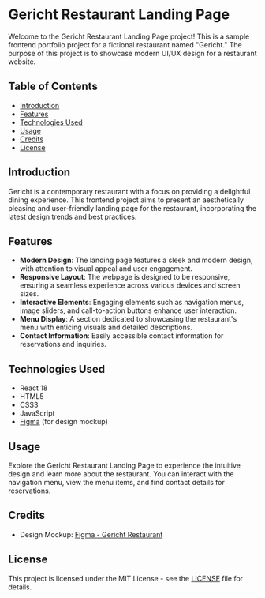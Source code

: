 # Gericht Restaurant Landing Page

Welcome to the Gericht Restaurant Landing Page project! This is a sample frontend portfolio project for a fictional restaurant named "Gericht." The purpose of this project is to showcase modern UI/UX design for a restaurant website.

## Table of Contents
- [Introduction](#introduction)
- [Features](#features)
- [Technologies Used](#technologies-used)
- [Usage](#usage)
- [Credits](#credits)
- [License](#license)

## Introduction
Gericht is a contemporary restaurant with a focus on providing a delightful dining experience. This frontend project aims to present an aesthetically pleasing and user-friendly landing page for the restaurant, incorporating the latest design trends and best practices.

## Features
- **Modern Design**: The landing page features a sleek and modern design, with attention to visual appeal and user engagement.
- **Responsive Layout**: The webpage is designed to be responsive, ensuring a seamless experience across various devices and screen sizes.
- **Interactive Elements**: Engaging elements such as navigation menus, image sliders, and call-to-action buttons enhance user interaction.
- **Menu Display**: A section dedicated to showcasing the restaurant's menu with enticing visuals and detailed descriptions.
- **Contact Information**: Easily accessible contact information for reservations and inquiries.

## Technologies Used
- React 18
- HTML5
- CSS3
- JavaScript
- [Figma](https://www.figma.com/) (for design mockup)

## Usage
Explore the Gericht Restaurant Landing Page to experience the intuitive design and learn more about the restaurant. You can interact with the navigation menu, view the menu items, and find contact details for reservations.

## Credits
- Design Mockup: [Figma - Gericht Restaurant](https://www.figma.com/proto/yvClSI9AZBRX8UaaGEByF3/Modern-UI%2FUX%3A-Gericht?node-id=0-21&scaling=min-zoom&page-id=0%3A1)

## License
This project is licensed under the MIT License - see the [LICENSE](LICENSE) file for details.
